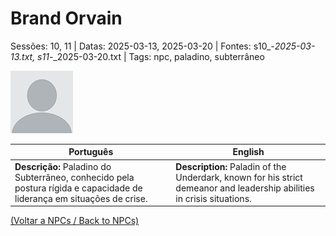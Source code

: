 
# Brand Orvain

Sessões: 10, 11 | Datas: 2025-03-13, 2025-03-20 | Fontes: s10_-_2025-03-13.txt, s11_-_2025-03-20.txt | Tags: npc, paladino, subterrâneo

![Brand Orvain](blank.png)

| Português | English |
|-----------|---------|
| **Descrição:** Paladino do Subterrâneo, conhecido pela postura rígida e capacidade de liderança em situações de crise. | **Description:** Paladin of the Underdark, known for his strict demeanor and leadership abilities in crisis situations. |

[(Voltar a NPCs / Back to NPCs)](npcs_list.md)  

